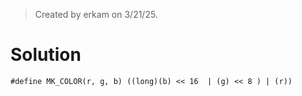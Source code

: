 > Created by erkam on 3/21/25.

# Solution

`#define MK_COLOR(r, g, b) ((long)(b) << 16  | (g) << 8 ) | (r))`